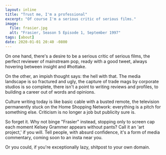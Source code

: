 ```yaml
---
layout: inline
title: "Trust me, I'm a professional"
excerpt: "Of course I'm a serious critic of serious films."
image:
  file: frasier.jpg
  alt: "Frasier, Season 5 Episode 1, September 1997"
tags: [about]
date: 2020-01-01 20:40 -0800
---
```


On one hand, there's a desire to be a serious critic of serious films, the perfect reviewer of mainstream pop, ready with a good tweet, always hovering between insight and #hottake.

On the other, an impish thought says: the hell with that. The media landscape is so fractured and ugly, the capture of trade mags by corporate studios is so complete, there isn't a point to writing reviews and profiles, to building a career out of words and opinions.

Culture writing today is like basic cable with a busted remote, the television permanently stuck on the Home Shopping Network: everything is a pitch for something else. Criticism is no longer a job but publicity sure is.

So forget it. Why not binge "Frasier" instead, stopping only to screen cap each moment Kelsey Grammer appears without pants? Call it an 'art project,' if you will. Tell people, with absurd confidence, it's a form of media commentary, coming soon to an insta near you.

Or you could, if you're exceptionally lazy, shitpost to your own domain.
